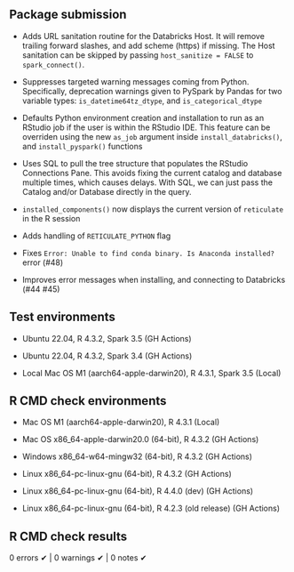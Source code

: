 ## Package submission

* Adds URL sanitation routine for the Databricks Host. It will remove trailing
forward slashes, and add scheme (https) if missing. The Host sanitation can be 
skipped by passing `host_sanitize = FALSE` to `spark_connect()`.

* Suppresses targeted warning messages coming from Python. Specifically, 
deprecation warnings given to PySpark by Pandas for two variable types:
`is_datetime64tz_dtype`, and `is_categorical_dtype`

* Defaults Python environment creation and installation to run as an RStudio
job if the user is within the RStudio IDE. This feature can be overriden
using the new `as_job` argument inside `install_databricks()`, and 
`install_pyspark()` functions

* Uses SQL to pull the tree structure that populates the RStudio Connections
Pane. This avoids fixing the current catalog and database multiple times,
which causes delays. With SQL, we can just pass the Catalog and/or Database
directly in the query. 

* `installed_components()` now displays the current version of `reticulate` in
the R session

* Adds handling of `RETICULATE_PYTHON` flag 

* Fixes `Error: Unable to find conda binary. Is Anaconda installed?` error (#48)

* Improves error messages when installing, and connecting to Databricks (#44 #45)

## Test environments

- Ubuntu 22.04, R 4.3.2, Spark 3.5 (GH Actions)
- Ubuntu 22.04, R 4.3.2, Spark 3.4 (GH Actions)

- Local Mac OS M1 (aarch64-apple-darwin20), R 4.3.1, Spark 3.5 (Local)

## R CMD check environments

- Mac OS M1 (aarch64-apple-darwin20), R 4.3.1 (Local)

- Mac OS x86_64-apple-darwin20.0 (64-bit), R 4.3.2 (GH Actions)
- Windows  x86_64-w64-mingw32 (64-bit), R 4.3.2 (GH Actions)
- Linux x86_64-pc-linux-gnu (64-bit), R 4.3.2 (GH Actions)
- Linux x86_64-pc-linux-gnu (64-bit), R 4.4.0 (dev) (GH Actions)
- Linux x86_64-pc-linux-gnu (64-bit), R 4.2.3 (old release) (GH Actions)


## R CMD check results

0 errors ✔ | 0 warnings ✔ | 0 notes ✔

